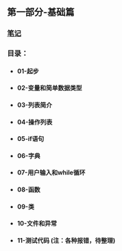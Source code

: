 ## 第一部分-基础篇

### [笔记](https://github.com/anliux/Python_Crash_Course/blob/master/PartI_Basics/A_Basics_Note.ipynb)

### 目录：

* #### 01-起步
* #### 02-变量和简单数据类型
* #### 03-列表简介
* #### 04-操作列表
* #### 05-if语句
* #### 06-字典
* #### 07-用户输入和while循环
* #### 08-函数
* #### 09-类
* #### 10-文件和异常
* #### 11-测试代码  (注：各种报错，待整理)
